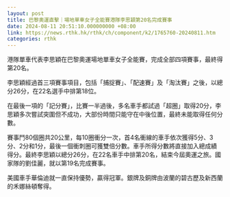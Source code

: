 ```yaml
---
layout: post
title: 巴黎奧運直擊｜場地單車女子全能賽港隊李思穎第20名完成賽事
date: 2024-08-11 20:51:10.000000000 +08:00
link: https://news.rthk.hk/rthk/ch/component/k2/1765760-20240811.htm
categories: rthk
---
```


港隊單車代表李思穎在巴黎奧運場地單車女子全能賽，完成全部四項賽事，最終得第20名。

李思穎經過首三項賽事項目，包括「捕捉賽」、「配速賽」及「淘汰賽」之後，以總分26分，在22名選手中排第18位。

在最後一項的「記分賽」，比賽一半過後，多名車手都試過「超圈」取得20分，李思穎多次嘗試突圍但不成功，大部份時間只能守在中後位置，最終未能取得任何分數。

賽事鬥80個圈共20公里，每10圈衝分一次，首4名衝線的車手依次獲得5分、3分、2分和1分，最後一個衝刺圈可獲雙倍分數。車手所得分數將直接加入總成績得分。最終李思穎以總分26分，在22名車手中排第20名，結束今屆奧運之旅。國家隊的劉佳麗，就以第19名完成賽事。

美國車手華倫迪就一直保持優勢，贏得冠軍。銀牌及銅牌由波蘭的碧古歷及新西蘭的禾娜絲頓奪得。
